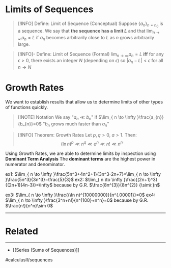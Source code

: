 # Limits of Sequences

> [!INFO] Define: Limit of Sequence (Conceptual)
> Suppose ${\{a_{n}\}}_{n=n_{0}}$ is a sequence. We say that **the sequence has a limit $L$** and that $\lim_{ n \to \infty }a_{n} =L$ if $a_{n}$ becomes arbitrarily close to $L$ as $n$ grows arbitrarily large.

> [!INFO]- Define: Limit of Sequence (Formal)
> $\lim_{ n \to \infty }a_{n} =L$ **iff** for any $\epsilon>0$, there exists an integer $N$ (depending on $\epsilon$) so $|a_{n}-L|<\epsilon$ for all $n\to N$

# Growth Rates
We want to establish results that allow us to determine limits of other types of functions quickly.

> [!NOTE] Notation
> We say "$a_{n}\ll b_{n}$" if $\lim_{ n \to \infty }\frac{a_{n}}{b_{n}}=0$
> 	"$b_{n}$ grows much faster than $a_{n}$"

> [!INFO] Theorem: Growth Rates
> Let $p,q>0,$ $a>1$. Then:
> $$(\ln n)^{p}\ll n^{q}\ll a^n\ll n!\ll n^n$$

Using Growth Rates, we are able to determine limits by inspection using **Dominant Term Analysis**
The **dominant terms** are the highest power in numerator and denominator.

ex1: $\lim_{ n \to \infty }\frac{5n^3+4n^2+1}{3n^3-2n+7}=\lim_{ n \to \infty }\frac{5n^3}{3n^3}=\frac{5}{3}$
ex2: $\lim_{ n \to \infty }\frac{(2n+1)^3}{(2n+1)(4n-3)}=\infty$ because by G.R. $\frac{8n^{3}}{8n^{2}} {\sim\:}n$

ex3: $\lim_{ n \to \infty }\frac{(\ln n)^{10000000}}{n^{.00001}}=0$ 
ex4: $\lim_{ n \to \infty }\frac{3^n+n!}{n^{100}+n^n}=0$ because by G.R. $\frac{n!}{n^n}\sim 0$

---
# Related
---
- [[Series (Sums of Sequences)]]

#calculusII/sequences 